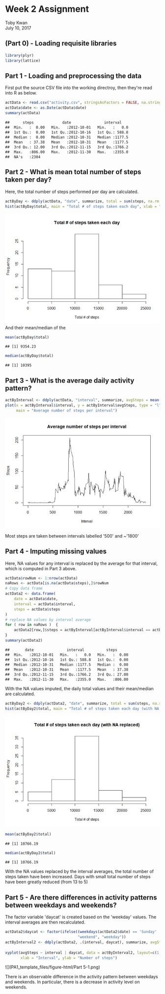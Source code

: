 # Week 2 Assignment
Toby Kwan  
July 10, 2017  



## (Part 0) - Loading requisite libraries

```r
library(plyr)
library(lattice)
```

## Part 1 - Loading and preprocessing the data
First put the source CSV file into the working directroy, then they're read into R as below.

```r
actData <- read.csv("activity.csv", stringsAsFactors = FALSE, na.strings = 'NA')
actData$date <- as.Date(actData$date)
summary(actData)
```

```
##      steps             date               interval     
##  Min.   :  0.00   Min.   :2012-10-01   Min.   :   0.0  
##  1st Qu.:  0.00   1st Qu.:2012-10-16   1st Qu.: 588.8  
##  Median :  0.00   Median :2012-10-31   Median :1177.5  
##  Mean   : 37.38   Mean   :2012-10-31   Mean   :1177.5  
##  3rd Qu.: 12.00   3rd Qu.:2012-11-15   3rd Qu.:1766.2  
##  Max.   :806.00   Max.   :2012-11-30   Max.   :2355.0  
##  NA's   :2304
```

## Part 2 - What is mean total number of steps taken per day?
Here, the total number of steps performed per day are calculated.

```r
actByDay <- ddply(actData, "date", summarize, total = sum(steps, na.rm = TRUE))
hist(actByDay$total, main = "Total # of steps taken each day", xlab = "Total # of steps")
```

![](PA1_template_files/figure-html/dayTotal-1.png)<!-- -->
And their mean/median of the

```r
mean(actByDay$total)
```

```
## [1] 9354.23
```

```r
median(actByDay$total)
```

```
## [1] 10395
```


## Part 3 - What is the average daily activity pattern?

```r
actByInterval <- ddply(actData, "interval", summarize, avgSteps = mean(steps, na.rm = TRUE))
plot(x = actByInterval$interval, y = actByInterval$avgSteps, type = "l", xlab = "Interval", ylab = "Steps",
     main = "Average number of steps per interval")
```

![](PA1_template_files/figure-html/Part3-1.png)<!-- -->

Most steps are taken between intervals labelled '500' and ~'1800' 

## Part 4 - Imputing missing values
Here, NA values for any interval is replaced by the average for that interval, which is computed in Part 3 above.

```r
actData$rowNum <- 1:nrow(actData)
naRows <- actData[is.na(actData$steps),]$rowNum
# Copy data frame
actData2 <- data.frame(
    date = actData$date,
    interval = actData$interval,
    steps = actData$steps
)
# replace NA values by interval average
for ( row in naRows )  {
    actData2[row,]$steps = actByInterval[actByInterval$interval == actData2[row,]$interval,]$avgSteps
}
summary(actData2)
```

```
##       date               interval          steps       
##  Min.   :2012-10-01   Min.   :   0.0   Min.   :  0.00  
##  1st Qu.:2012-10-16   1st Qu.: 588.8   1st Qu.:  0.00  
##  Median :2012-10-31   Median :1177.5   Median :  0.00  
##  Mean   :2012-10-31   Mean   :1177.5   Mean   : 37.38  
##  3rd Qu.:2012-11-15   3rd Qu.:1766.2   3rd Qu.: 27.00  
##  Max.   :2012-11-30   Max.   :2355.0   Max.   :806.00
```

With the NA values imputed, the daily total values and their mean/median are calculated.

```r
actByDay2 <- ddply(actData2, "date", summarize, total = sum(steps, na.rm = TRUE))
hist(actByDay2$total, main = "Total # of steps taken each day (with NA replaced)", xlab = "Total # of steps")
```

![](PA1_template_files/figure-html/Part4b-1.png)<!-- -->

```r
mean(actByDay2$total)
```

```
## [1] 10766.19
```

```r
median(actByDay2$total)
```

```
## [1] 10766.19
```
With the NA values replaced by the interval averages, the total number of steps taken have been increased.  Days with small total number of steps have been greatly reduced (from 13 to 5)

## Part 5 - Are there differences in activity patterns between weekdays and weekends?
The factor variable 'daycat' is created based on the 'weekday' values.  The interval averages are then recalculated.

```r
actData2$daycat <- factor(ifelse((weekdays(actData2$date) == 'Sunday' | weekdays(actData2$date) == 'Saturday'),
                                 "weekend", "weekday"))
actByInterval2 <- ddply(actData2, .(interval, daycat), summarize, avgSteps = mean(steps, na.rm = TRUE))

xyplot(avgSteps ~ interval | daycat, data = actByInterval2, layout=c(1,2), type = "l",
       xlab = "Interval", ylab = "Number of steps")
```

![](PA1_template_files/figure-html/Part 5-1.png)<!-- -->

There is an observable difference in the activity pattern between weekdays and weekends.  In particular, there is a decrease in activity level on weekends.
